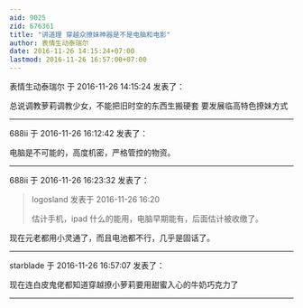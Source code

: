 ```yaml
---
aid: 9025
zid: 676361
title: "讲道理 穿越众撩妹神器是不是电脑和电影"
author: 表情生动泰瑞尔
date: 2016-11-26 14:15:24+07:00
lastmod: 2016-11-26 16:57:00+07:00
---
```


表情生动泰瑞尔 于 2016-11-26 14:15:24 发表了：

总说调教萝莉调教少女，不能把旧时空的东西生搬硬套 要发展临高特色撩妹方式

---

688ii 于 2016-11-26 16:12:42 发表了：

电脑是不可能的，高度机密，严格管控的物资。

---

688ii 于 2016-11-26 16:23:32 发表了：

> logosland 发表于 2016-11-26 16:20
>
> 估计手机，ipad 什么的能用，电脑早期能有，后面估计被收缴了。

现在元老都用小灵通了，而且电池都不行，几乎是固话了。

---

starblade 于 2016-11-26 16:57:07 发表了：

现在连白皮鬼佬都知道穿越撩小萝莉要用甜蜜入心的牛奶巧克力了

---
